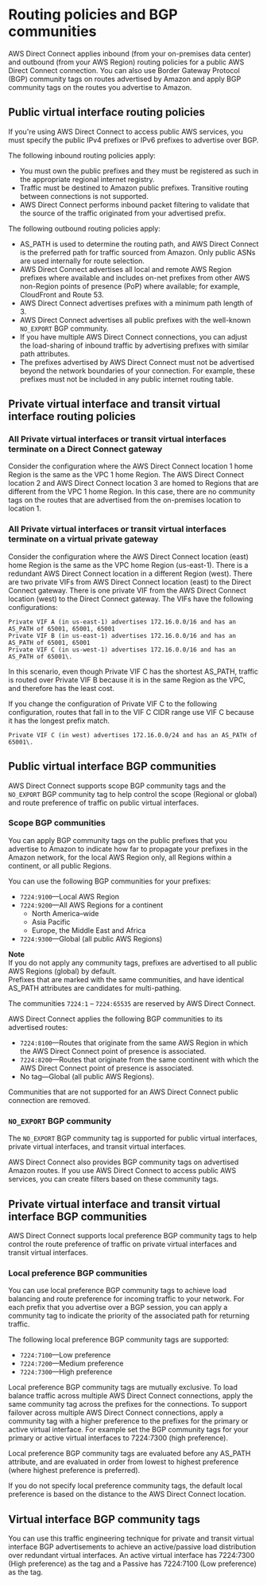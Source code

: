 # Routing policies and BGP communities<a name="routing-and-bgp"></a>

AWS Direct Connect applies inbound \(from your on\-premises data center\) and outbound \(from your AWS Region\) routing policies for a public AWS Direct Connect connection\. You can also use Border Gateway Protocol \(BGP\) community tags on routes advertised by Amazon and apply BGP community tags on the routes you advertise to Amazon\.

## Public virtual interface routing policies<a name="routing-policies"></a>

If you're using AWS Direct Connect to access public AWS services, you must specify the public IPv4 prefixes or IPv6 prefixes to advertise over BGP\. 

The following inbound routing policies apply:
+ You must own the public prefixes and they must be registered as such in the appropriate regional internet registry\.
+ Traffic must be destined to Amazon public prefixes\. Transitive routing between connections is not supported\.
+ AWS Direct Connect performs inbound packet filtering to validate that the source of the traffic originated from your advertised prefix\. 

The following outbound routing policies apply:
+ AS\_PATH is used to determine the routing path, and AWS Direct Connect is the preferred path for traffic sourced from Amazon\. Only public ASNs are used internally for route selection\.
+ AWS Direct Connect advertises all local and remote AWS Region prefixes where available and includes on\-net prefixes from other AWS non\-Region points of presence \(PoP\) where available; for example, CloudFront and Route 53\.
+ AWS Direct Connect advertises prefixes with a minimum path length of 3\.
+ AWS Direct Connect advertises all public prefixes with the well\-known `NO_EXPORT` BGP community\.
+ If you have multiple AWS Direct Connect connections, you can adjust the load\-sharing of inbound traffic by advertising prefixes with similar path attributes\.
+ The prefixes advertised by AWS Direct Connect must not be advertised beyond the network boundaries of your connection\. For example, these prefixes must not be included in any public internet routing table\.

## Private virtual interface and transit virtual interface routing policies<a name="private-routing-policies"></a>

### All Private virtual interfaces or transit virtual interfaces terminate on a Direct Connect gateway<a name="direct-connect-gateway"></a>

Consider the configuration where the AWS Direct Connect location 1 home Region is the same as the VPC 1 home Region\. The AWS Direct Connect location 2 and AWS Direct Connect location 3 are homed to Regions that are different from the VPC 1 home Region\. In this case, there are no community tags on the routes that are advertised from the on\-premises location to location 1\.

### All Private virtual interfaces or transit virtual interfaces terminate on a virtual private gateway<a name="virtual-private-gateway"></a>

Consider the configuration where the AWS Direct Connect location (east) home Region is the same as the VPC home Region (us-east-1). There is a redundant AWS Direct Connect location in a different Region (west). There are two private VIFs from AWS Direct Connect location (east) to the Direct Connect gateway. There is one private VIF from the AWS Direct Connect location (west) to the Direct Connect gateway. The VIFs have the following configurations:

    Private VIF A (in us-east-1) advertises 172.16.0.0/16 and has an AS_PATH of 65001, 65001, 65001
    Private VIF B (in us-east-1) advertises 172.16.0.0/16 and has an AS_PATH of 65001, 65001
    Private VIF C (in us-west-1) advertises 172.16.0.0/16 and has an AS_PATH of 65001\.

In this scenario, even though Private VIF C has the shortest AS_PATH, traffic is routed over Private VIF B because it is in the same Region as the VPC, and therefore has the least cost.

If you change the configuration of Private VIF C to the following configuration, routes that fall in to the VIF C CIDR range use VIF C because it has the longest prefix match.

    Private VIF C (in west) advertises 172.16.0.0/24 and has an AS_PATH of 65001\.

## Public virtual interface BGP communities<a name="bgp-communities"></a>

AWS Direct Connect supports scope BGP community tags and the `NO_EXPORT` BGP community tag to help control the scope \(Regional or global\) and route preference of traffic on public virtual interfaces\.

### Scope BGP communities<a name="scope-bgp-communities"></a>

You can apply BGP community tags on the public prefixes that you advertise to Amazon to indicate how far to propagate your prefixes in the Amazon network, for the local AWS Region only, all Regions within a continent, or all public Regions\.

You can use the following BGP communities for your prefixes:
+ `7224:9100`—Local AWS Region
+ `7224:9200`—All AWS Regions for a continent
  + North America–wide
  + Asia Pacific
  + Europe, the Middle East and Africa
+ `7224:9300`—Global \(all public AWS Regions\)

**Note**  
If you do not apply any community tags, prefixes are advertised to all public AWS Regions \(global\) by default\.  
Prefixes that are marked with the same communities, and have identical AS\_PATH attributes are candidates for multi\-pathing\.

The communities `7224:1` – `7224:65535` are reserved by AWS Direct Connect\.

AWS Direct Connect applies the following BGP communities to its advertised routes:
+ `7224:8100`—Routes that originate from the same AWS Region in which the AWS Direct Connect point of presence is associated\.
+ `7224:8200`—Routes that originate from the same continent with which the AWS Direct Connect point of presence is associated\.
+ No tag—Global \(all public AWS Regions\)\.

Communities that are not supported for an AWS Direct Connect public connection are removed\.

### `NO_EXPORT` BGP community<a name="no-export-bgp-communities"></a>

The `NO_EXPORT` BGP community tag is supported for public virtual interfaces, private virtual interfaces, and transit virtual interfaces\.

AWS Direct Connect also provides BGP community tags on advertised Amazon routes\. If you use AWS Direct Connect to access public AWS services, you can create filters based on these community tags\. 

## Private virtual interface and transit virtual interface BGP communities<a name="bgp-communities-private-transit"></a>

AWS Direct Connect supports local preference BGP community tags to help control the route preference of traffic on private virtual interfaces and transit virtual interfaces\.

### Local preference BGP communities<a name="local-pref-bgp-communities"></a>

You can use local preference BGP community tags to achieve load balancing and route preference for incoming traffic to your network\. For each prefix that you advertise over a BGP session, you can apply a community tag to indicate the priority of the associated path for returning traffic\. 

The following local preference BGP community tags are supported:
+ `7224:7100`—Low preference
+ `7224:7200`—Medium preference
+ `7224:7300`—High preference

Local preference BGP community tags are mutually exclusive\. To load balance traffic across multiple AWS Direct Connect connections, apply the same community tag across the prefixes for the connections\. To support failover across multiple AWS Direct Connect connections, apply a community tag with a higher preference to the prefixes for the primary or active virtual interface\. For example set the BGP community tags for your primary or active virtual interfaces to 7224:7300 \(high preference\)\.

Local preference BGP community tags are evaluated before any AS\_PATH attribute, and are evaluated in order from lowest to highest preference \(where highest preference is preferred\)\.

If you do not specify local preference community tags, the default local preference is based on the distance to the AWS Direct Connect location\.

## Virtual interface BGP community tags<a name="bgp-communities-interfaces"></a>

You can use this traffic engineering technique for private and transit virtual interface BGP advertisements to achieve an active/passive load distribution over redundant virtual interfaces\. An active virtual interface has 7224:7300 \(High preference\) as the tag and a Passive has 7224:7100 \(Low preference\) as the tag\.
